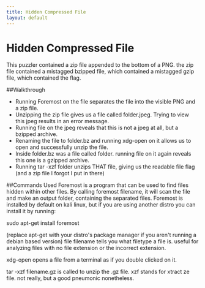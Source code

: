 ```yaml
---
title: Hidden Compressed File
layout: default
---
```

# Hidden Compressed File
This puzzler contained a zip file appended to the bottom of a PNG.
the zip file contained a mistagged bzipped file, which contained a mistagged gzip file, which contained the flag.

##Walkthrough
- Running Foremost on the file separates the file into the visible PNG and a zip file.
- Unzipping the zip file gives us a file called folder.jpeg. Trying to view this jpeg results in an error message.
- Running file on the jpeg reveals that this is not a jpeg at all, but a bzipped archive.
- Renaming the file to folder.bz and running xdg-open on it allows us to open and successfully unzip the file.
- Inside folder.bz was a file called folder. running file on it again reveals this one is a gzipped archive.
- Running tar -xzf folder unzips THAT file, giving us the readable file flag (and a zip file I forgot I put in there)


##Commands Used
Foremost is a program that can be used to find files hidden within other files. 
By calling foremost filename, it will scan the file and make an output folder, containing the separated files.
Foremost is installed by default on kali linux, but if you are using another distro you can install it by running:

sudo apt-get install foremost

(replace apt-get with your distro's package manager if you aren't running a debian based version)
file filename tells you what filetype a file is. useful for analyzing files with no file extension or the incorrect extension.

xdg-open opens a file from a terminal as if you double clicked on it. 

tar -xzf filename.gz is called to unzip the .gz file. xzf stands for xtract ze file. not really, but a good pneumonic nonetheless. 



